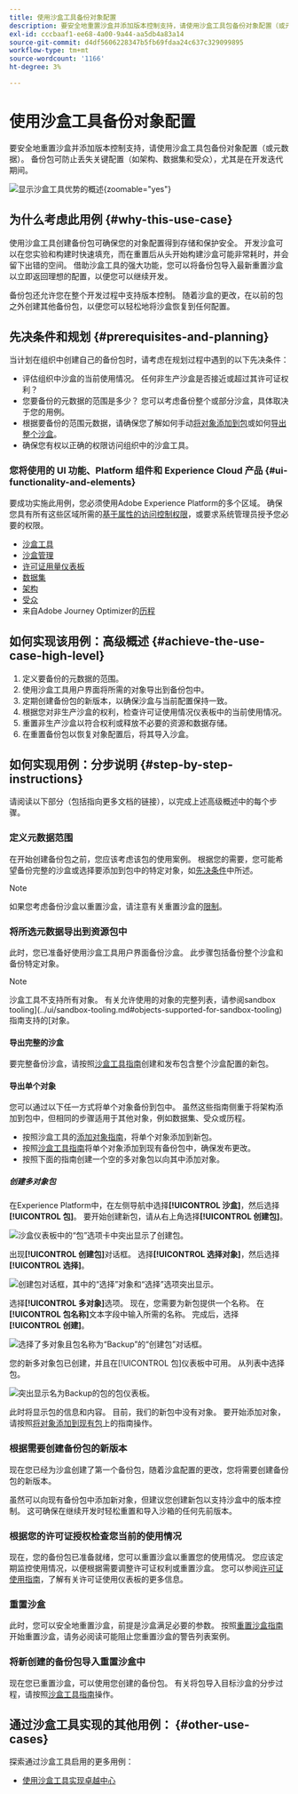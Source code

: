 ```yaml
---
title: 使用沙盒工具备份对象配置
description: 要安全地重置沙盒并添加版本控制支持，请使用沙盒工具包备份对象配置（或元数据）。 备份包可防止丢失关键配置（如架构、数据集和受众），尤其是在开发迭代期间。
exl-id: cccbaaf1-ee68-4a00-9a44-aa5db4a83a14
source-git-commit: d4df5606228347b5fb69fdaa24c637c329099895
workflow-type: tm+mt
source-wordcount: '1166'
ht-degree: 3%

---
```


# 使用沙盒工具备份对象配置

要安全地重置沙盒并添加版本控制支持，请使用沙盒工具包备份对象配置（或元数据）。 备份包可防止丢失关键配置（如架构、数据集和受众），尤其是在开发迭代期间。

![显示沙盒工具优势的概述](../images/use-cases/tooling-overview.png){zoomable="yes"}

## 为什么考虑此用例 {#why-this-use-case}

使用沙盒工具创建备份包可确保您的对象配置得到存储和保护安全。 开发沙盒可以在您实验和构建时快速填充，而在重置后从头开始构建沙盒可能非常耗时，并会留下出错的空间。 借助沙盒工具的强大功能，您可以将备份包导入最新重置沙盒以立即返回理想的配置，以便您可以继续开发。

备份包还允许您在整个开发过程中支持版本控制。 随着沙盒的更改，在以前的包之外创建其他备份包，以便您可以轻松地将沙盒恢复到任何配置。

## 先决条件和规划 {#prerequisites-and-planning}

当计划在组织中创建自己的备份包时，请考虑在规划过程中遇到的以下先决条件：

- 评估组织中沙盒的当前使用情况。 任何非生产沙盒是否接近或超过其许可证权利？
- 您要备份的元数据的范围是多少？ 您可以考虑备份整个或部分沙盒，具体取决于您的用例。
- 根据要备份的范围元数据，请确保您了解如何手动[将对象添加到包](../ui/sandbox-tooling.md#add-object-to-a-new-package)或如何[导出整个沙盒](../ui/sandbox-tooling.md#export-an-entire-sandbox)。
- 确保您有权以正确的权限访问组织中的沙盒工具。

### 您将使用的 UI 功能、Platform 组件和 Experience Cloud 产品 {#ui-functionality-and-elements}

要成功实施此用例，您必须使用Adobe Experience Platform的多个区域。 确保您具有所有这些区域所需的[基于属性的访问控制权限](../../access-control/abac/overview.md)，或要求系统管理员授予您必要的权限。

- [沙盒工具](../ui/sandbox-tooling.md)
- [沙盒管理](../ui/user-guide.md)
- [许可证用量仪表板](../../landing/license-usage-and-guardrails/license-usage-dashboard.md)
- [数据集](../../catalog/datasets/overview.md)
- [架构](../../xdm//home.md)
- [受众](../../segmentation/home.md)
- 来自Adobe Journey Optimizer的[历程](https://experienceleague.adobe.com/en/docs/journey-optimizer/using/orchestrate-journeys/journey)

## 如何实现该用例：高级概述 {#achieve-the-use-case-high-level}

1. 定义要备份的元数据的范围。
2. 使用沙盒工具用户界面将所需的对象导出到备份包中。
3. 定期创建备份包的新版本，以确保沙盒与当前配置保持一致。
4. 根据您对非生产沙盒的权利，检查许可证使用情况仪表板中的当前使用情况。
5. 重置非生产沙盒以符合权利或释放不必要的资源和数据存储。
6. 在重置备份包以恢复对象配置后，将其导入沙盒。

## 如何实现用例：分步说明 {#step-by-step-instructions}

请阅读以下部分（包括指向更多文档的链接），以完成上述高级概述中的每个步骤。

### 定义元数据范围

在开始创建备份包之前，您应该考虑该包的使用案例。 根据您的需要，您可能希望备份完整的沙盒或选择要添加到包中的特定对象，如[先决条件](#prerequisites-and-planning)中所述。

>[!NOTE]
>
> 如果您考虑备份沙盒以重置沙盒，请注意有关重置沙盒的[限制](../ui/user-guide.md#reset-a-sandbox)。

### 将所选元数据导出到资源包中

此时，您已准备好使用沙盒工具用户界面备份沙盒。 此步骤包括备份整个沙盒和备份特定对象。

>[!NOTE]
>
> 沙盒工具不支持所有对象。 有关允许使用的对象的完整列表，请参阅sandbox tooling](../ui/sandbox-tooling.md#objects-supported-for-sandbox-tooling)指南支持的[对象。

#### 导出完整的沙盒

要完整备份沙盒，请按照[沙盒工具指南](../ui/sandbox-tooling.md#export-an-entire-sandbox)创建和发布包含整个沙盒配置的新包。

#### 导出单个对象

您可以通过以下任一方式将单个对象备份到包中。 虽然这些指南侧重于将架构添加到包中，但相同的步骤适用于其他对象，例如数据集、受众或历程。

- 按照沙盒工具的[添加对象指南](../ui/sandbox-tooling.md#add-object-to-a-new-package)，将单个对象添加到新包。
- 按照[沙盒工具指南](../ui/sandbox-tooling.md#add-an-object-to-an-existing-package-and-publish)将单个对象添加到现有备份包中，确保发布更改。
- 按照下面的指南创建一个空的多对象包以向其中添加对象。

##### 创建多对象包

在Experience Platform中，在左侧导航中选择&#x200B;**[!UICONTROL 沙盒]**，然后选择&#x200B;**[!UICONTROL 包]**。 要开始创建新包，请从右上角选择&#x200B;**[!UICONTROL 创建包]**。

![沙盒仪表板中的“包”选项卡中突出显示了创建包。](../images/use-cases/create-package.png)

出现&#x200B;**[!UICONTROL 创建包]**&#x200B;对话框。 选择&#x200B;**[!UICONTROL 选择对象]**，然后选择&#x200B;**[!UICONTROL 选择]**。

![创建包对话框，其中的“选择”对象和“选择”选项突出显示。](../images/use-cases/create-package-select-objects.png)

选择&#x200B;**[!UICONTROL 多对象]**&#x200B;选项。 现在，您需要为新包提供一个名称。 在&#x200B;**[!UICONTROL 包名称]**&#x200B;文本字段中输入所需的名称。 完成后，选择&#x200B;**[!UICONTROL 创建]**。

![选择了多对象且包名称为“Backup”的“创建包”对话框。](../images/use-cases/name-multi-object.png)

您的新多对象包已创建，并且在[!UICONTROL 包]仪表板中可用。 从列表中选择包。

![突出显示名为Backup的包的包仪表板。](../images/use-cases/package-created.png)

此时将显示包的信息和内容。 目前，我们的新包中没有对象。 要开始添加对象，请按照[将对象添加到现有包](../ui/sandbox-tooling.md#add-object-to-a-new-package)上的指南操作。

### 根据需要创建备份包的新版本

现在您已经为沙盒创建了第一个备份包，随着沙盒配置的更改，您将需要创建备份包的新版本。

虽然可以向现有备份包中添加新对象，但建议您创建新包以支持沙盒中的版本控制。 这可确保在继续开发时轻松重置和导入沙箱的任何先前版本。

### 根据您的许可证授权检查您当前的使用情况

现在，您的备份包已准备就绪，您可以重置沙盒以重置您的使用情况。 您应该定期监控使用情况，以便根据需要调整许可证权利或重置沙盒。 您可以参阅[许可证使用指南](../../dashboards/guides/license-usage.md)，了解有关许可证使用仪表板的更多信息。

### 重置沙盒

此时，您可以安全地重置沙盒，前提是沙盒满足必要的参数。 按照[重置沙盒指南](../ui/user-guide.md#reset-a-sandbox)开始重置沙盒，请务必阅读可能阻止您重置沙盒的警告列表案例。

### 将新创建的备份包导入重置沙盒中

现在您已重置沙盒，可以使用您创建的备份包。 有关将包导入目标沙盒的分步过程，请按照[沙盒工具指南](../ui/sandbox-tooling.md#import-a-package-to-a-target-sandbox)操作。

## 通过沙盒工具实现的其他用例： {#other-use-cases}

探索通过沙盒工具启用的更多用例：

- [使用沙盒工具实现卓越中心](./center-of-excellence.md)

